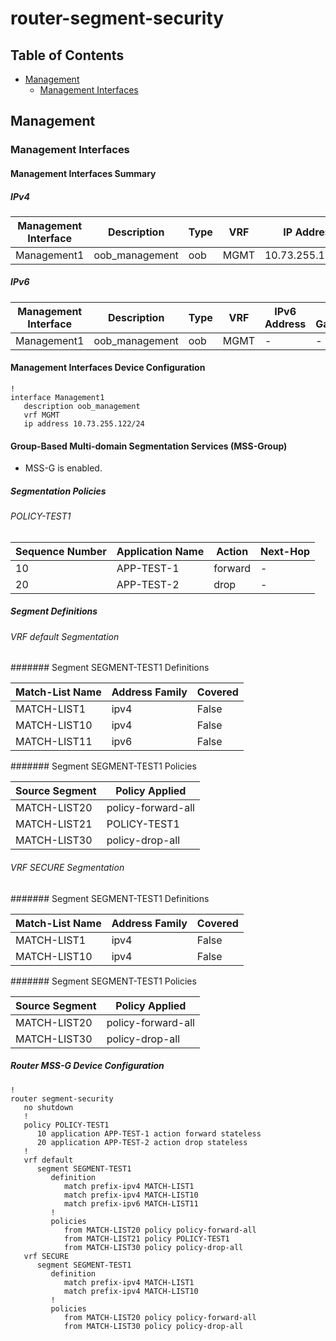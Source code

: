 # router-segment-security

## Table of Contents

- [Management](#management)
  - [Management Interfaces](#management-interfaces)

## Management

### Management Interfaces

#### Management Interfaces Summary

##### IPv4

| Management Interface | Description | Type | VRF | IP Address | Gateway |
| -------------------- | ----------- | ---- | --- | ---------- | ------- |
| Management1 | oob_management | oob | MGMT | 10.73.255.122/24 | 10.73.255.2 |

##### IPv6

| Management Interface | Description | Type | VRF | IPv6 Address | IPv6 Gateway |
| -------------------- | ----------- | ---- | --- | ------------ | ------------ |
| Management1 | oob_management | oob | MGMT | - | - |

#### Management Interfaces Device Configuration

```eos
!
interface Management1
   description oob_management
   vrf MGMT
   ip address 10.73.255.122/24
```

#### Group-Based Multi-domain Segmentation Services (MSS-Group)

- MSS-G is enabled.

##### Segmentation Policies

###### POLICY-TEST1

| Sequence Number | Application Name | Action | Next-Hop |
| --------------- | ---------------- | ------ | -------- |
| 10 | APP-TEST-1 | forward | - |
| 20 | APP-TEST-2 | drop | - |

##### Segment Definitions

###### VRF default Segmentation

####### Segment SEGMENT-TEST1 Definitions

| Match-List Name | Address Family | Covered |
| ------------ | -------------- | ------- |
| MATCH-LIST1 | ipv4 | False |
| MATCH-LIST10 | ipv4 | False |
| MATCH-LIST11 | ipv6 | False |

####### Segment SEGMENT-TEST1 Policies

| Source Segment | Policy Applied |
| -------------- | -------------- |
| MATCH-LIST20 | policy-forward-all |
| MATCH-LIST21 | POLICY-TEST1 |
| MATCH-LIST30 | policy-drop-all |

###### VRF SECURE Segmentation

####### Segment SEGMENT-TEST1 Definitions

| Match-List Name | Address Family | Covered |
| ------------ | -------------- | ------- |
| MATCH-LIST1 | ipv4 | False |
| MATCH-LIST10 | ipv4 | False |

####### Segment SEGMENT-TEST1 Policies

| Source Segment | Policy Applied |
| -------------- | -------------- |
| MATCH-LIST20 | policy-forward-all |
| MATCH-LIST30 | policy-drop-all |

##### Router MSS-G Device Configuration

```eos
!
router segment-security
   no shutdown
   !
   policy POLICY-TEST1
      10 application APP-TEST-1 action forward stateless
      20 application APP-TEST-2 action drop stateless
   !
   vrf default
      segment SEGMENT-TEST1
         definition
            match prefix-ipv4 MATCH-LIST1
            match prefix-ipv4 MATCH-LIST10
            match prefix-ipv6 MATCH-LIST11
         !
         policies
            from MATCH-LIST20 policy policy-forward-all
            from MATCH-LIST21 policy POLICY-TEST1
            from MATCH-LIST30 policy policy-drop-all
   vrf SECURE
      segment SEGMENT-TEST1
         definition
            match prefix-ipv4 MATCH-LIST1
            match prefix-ipv4 MATCH-LIST10
         !
         policies
            from MATCH-LIST20 policy policy-forward-all
            from MATCH-LIST30 policy policy-drop-all
```

